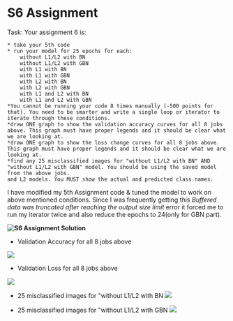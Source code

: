 # S6 Assignment
Task:
 Your assignment 6 is:

    * take your 5th code
    * run your model for 25 epochs for each:
        without L1/L2 with BN
        without L1/L2 with GBN
        with L1 with BN
        with L1 with GBN
        with L2 with BN
        with L2 with GBN
        with L1 and L2 with BN
        with L1 and L2 with GBN
    *You cannot be running your code 8 times manually (-500 points for that). You need to be smarter and write a single loop or iterator to iterate through these conditions. 
    *draw ONE graph to show the validation accuracy curves for all 8 jobs above. This graph must have proper legends and it should be clear what we are looking at. 
    *draw ONE graph to show the loss change curves for all 8 jobs above. This graph must have proper legends and it should be clear what we are looking at. 
    *find any 25 misclassified images for "without L1/L2 with BN" AND "without L1/L2 with GBN" model. You should be using the saved model from the above jobs. 
    and L2 models. You MUST show the actual and predicted class names.

I have modified my 5th Assignment code & tuned the model to work on above mentioned conditions. Since I was frequently getting this *Buffered data was truncated after reaching the output size limit* error it forced me to run my iterator twice and also reduce the epochs to 24(only for GBN part).

**![S6 Assignment Solution](https://github.com/Gilf641/EVA4/blob/master/S6/S6_Assignment_Solution.ipynb)**


* Validation Accuracy for all 8 jobs above

![](https://github.com/Gilf641/EVA4/blob/master/S6/validationacc_BN_GBN.png)


* Validation Loss for all 8 jobs above

![](https://github.com/Gilf641/EVA4/blob/master/S6/validationloss_BN_GBN.png)

* 25 misclassified images for "without L1/L2 with BN
![](https://github.com/Gilf641/EVA4/blob/master/S6/withoutL1_L2_BN(1).png)


* 25 misclassified images for "without L1/L2 with GBN
![](https://github.com/Gilf641/EVA4/blob/master/S6/withoutL1_L2_GBN(1).png)


